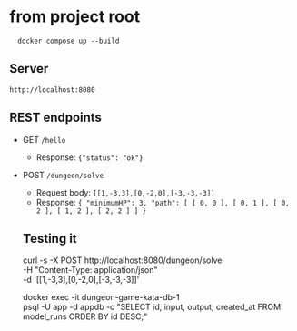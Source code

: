 # from project root

```shell
  docker compose up --build
```

## Server

`http://localhost:8080`

## REST endpoints

- GET `/hello`

  - Response: `{"status": "ok"}`

- POST `/dungeon/solve`

  - Request body: `[[1,-3,3],[0,-2,0],[-3,-3,-3]]`
  - Response: `{ "minimumHP": 3, "path": [ [ 0, 0 ], [ 0, 1 ], [ 0, 2 ], [ 1, 2 ], [ 2, 2 ] ] }`

  ## Testing it

  curl -s -X POST http://localhost:8080/dungeon/solve \
  -H "Content-Type: application/json" \
  -d '[[1,-3,3],[0,-2,0],[-3,-3,-3]]'

  docker exec -it dungeon-game-kata-db-1 \
  psql -U app -d appdb -c "SELECT id, input, output, created_at FROM model_runs ORDER BY id DESC;"
